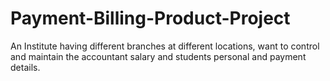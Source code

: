 # Payment-Billing-Product-Project
An Institute having different branches at different locations, want to control and maintain the accountant salary and students personal and payment details.
